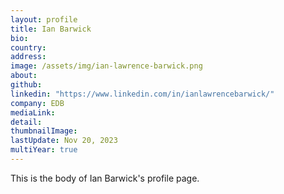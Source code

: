 ```yaml
---
layout: profile
title: Ian Barwick
bio: 
country: 
address: 
image: /assets/img/ian-lawrence-barwick.png
about:
github:
linkedin: "https://www.linkedin.com/in/ianlawrencebarwick/"
company: EDB
mediaLink:
detail: 
thumbnailImage:
lastUpdate: Nov 20, 2023
multiYear: true
---
```


This is the body of Ian Barwick's profile page.
